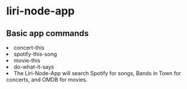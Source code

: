 # liri-node-app



<h2>Basic app commands</h2>

<li>concert-this</li>
<li>spotify-this-song</li>
<li>movie-this</li>
<li>do-what-it-says</li>


<li>The Liri-Node-App will search Spotify for songs, Bands in Town for concerts, and OMDB for movies.</li>






